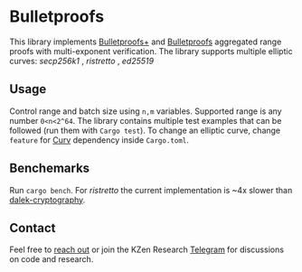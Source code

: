 # Bulletproofs
This library implements [Bulletproofs+](https://eprint.iacr.org/2020/735.pdf) and [Bulletproofs](https://eprint.iacr.org/2017/1066.pdf) aggregated range proofs with multi-exponent verification. The library supports  multiple elliptic curves: _secp256k1_ , _ristretto_ , _ed25519_


## Usage
Control range and batch size using `n,m` variables. Supported range is any number `0<n<2^64`. 
The library contains multiple test examples that can be followed (run them with `Cargo test`). To change an elliptic curve, change `feature` for [Curv](https://github.com/KZen-networks/curv/blob/master/Cargo.toml) dependency inside `Cargo.toml`. 

## Benchemarks
 Run `cargo bench`. For _ristretto_ the current implementation is ~4x  slower than [dalek-cryptography](https://github.com/dalek-cryptography/curve25519-dalek). 

## Contact
Feel free to [reach out](mailto:github@kzencorp.com) or join the KZen Research [Telegram](https://t.me/kzen_research) for discussions on code and research.
